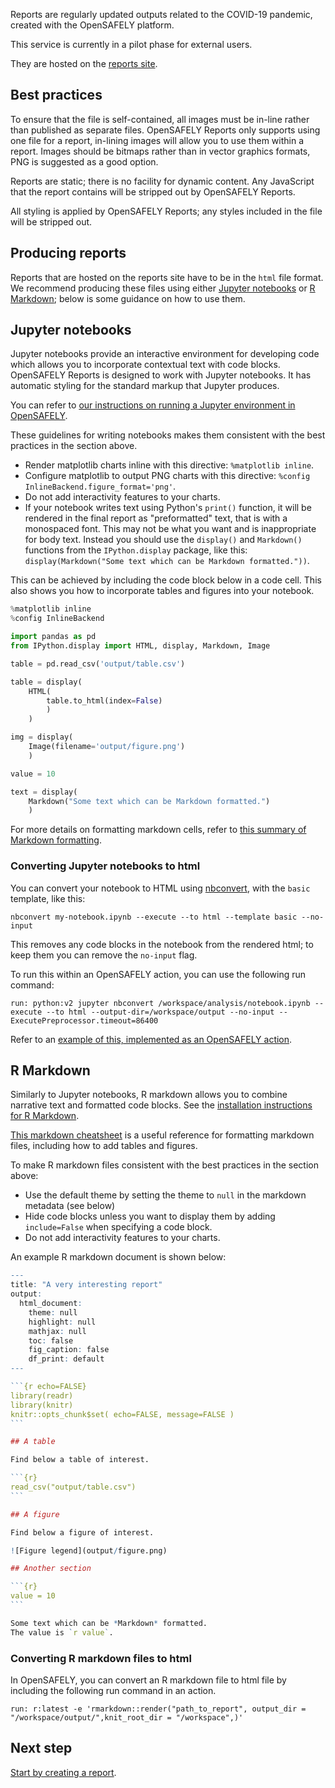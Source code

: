 Reports are regularly updated outputs related to the COVID-19 pandemic, created with the OpenSAFELY platform.

This service is currently in a pilot phase for external users.

They are hosted on the [reports site](https://reports.opensafely.org).

## Best practices
To ensure that the file is self-contained, all images must be in-line rather than published as separate files.
OpenSAFELY Reports only supports using one file for a report, in-lining images will allow you to use them within a report.
Images should be bitmaps rather than in vector graphics formats, PNG is suggested as a good option.

Reports are static; there is no facility for dynamic content.
Any JavaScript that the report contains will be stripped out by OpenSAFELY Reports.

All styling is applied by OpenSAFELY Reports; any styles included in the file will be stripped out.

## Producing reports

Reports that are hosted on the reports site have to be in the `html` file format. We recommend producing these files using either [Jupyter notebooks](https://jupyter.org/) or [R Markdown](https://rmarkdown.rstudio.com/index.html); below is some guidance on how to use them.
## Jupyter notebooks

Jupyter notebooks provide an interactive environment for developing code which allows you to incorporate contextual text with code blocks. OpenSAFELY Reports is designed to work with Jupyter notebooks. It has automatic styling for the standard markup that Jupyter produces.

You can refer to [our instructions on running a Jupyter environment in OpenSAFELY](../opensafely-cli.md#jupyter-running-jupyterlab).

These guidelines for writing notebooks makes them consistent with the best practices in the section above.

* Render matplotlib charts inline with this directive: `%matplotlib inline`.
* Configure matplotlib to output PNG charts with this directive: `%config InlineBackend.figure_format='png'`.
* Do not add interactivity features to your charts.
* If your notebook writes text using Python's `print()` function, it will be rendered in the final report as "preformatted" text, that is with a monospaced font. This may not be what you want and is inappropriate for body text. Instead you should use the `display()` and `Markdown()` functions from the `IPython.display` package, like this: `display(Markdown("Some text which can be Markdown formatted."))`.

This can be achieved by including the code block below in a code cell. This also shows you how to incorporate tables and figures into your notebook.

```python
%matplotlib inline
%config InlineBackend

import pandas as pd
from IPython.display import HTML, display, Markdown, Image

table = pd.read_csv('output/table.csv')

table = display(
    HTML(
        table.to_html(index=False)
        )
    )

img = display(
    Image(filename='output/figure.png')
    )

value = 10

text = display(
    Markdown("Some text which can be Markdown formatted.")
    )
```

For more details on formatting markdown cells,
refer to [this summary of Markdown formatting](https://github.com/adam-p/markdown-here/wiki/Markdown-Cheatsheet).

### Converting Jupyter notebooks to html

You can convert your notebook to HTML using [nbconvert](https://nbconvert.readthedocs.io/en/latest/), with the `basic` template, like this:

```
nbconvert my-notebook.ipynb --execute --to html --template basic --no-input
```

This removes any code blocks in the notebook from the rendered html; to keep them you can remove the `no-input` flag.

To run this within an OpenSAFELY action, you can use the following run command:

```
run: python:v2 jupyter nbconvert /workspace/analysis/notebook.ipynb --execute --to html --output-dir=/workspace/output --no-input --ExecutePreprocessor.timeout=86400
```

Refer to an [example of this, implemented as an OpenSAFELY action](https://github.com/opensafely/mechanical-valve-anticoag/blob/1f158504ba5a74470b11c8d73311fb2859d67cb7/project.yaml#L53-L63).

## R Markdown

Similarly to Jupyter notebooks, R markdown allows you to combine narrative text and formatted code blocks. See the [installation instructions for R Markdown](https://rmarkdown.rstudio.com/lesson-1.html#installation).

[This markdown cheatsheet](https://github.com/adam-p/markdown-here/wiki/Markdown-Cheatsheet) is a useful reference for formatting markdown files, including how to add tables and figures.

To make R markdown files consistent with the best practices in the section above:

* Use the default theme by setting the theme to `null` in the markdown metadata (see below)
* Hide code blocks unless you want to display them by adding `include=False` when specifying a code block.
* Do not add interactivity features to your charts.

An example R markdown document is shown below:

````r
---
title: "A very interesting report"
output:
  html_document:
    theme: null
    highlight: null
    mathjax: null
    toc: false
    fig_caption: false
    df_print: default
---

```{r echo=FALSE}
library(readr)
library(knitr)
knitr::opts_chunk$set( echo=FALSE, message=FALSE )
```

## A table

Find below a table of interest.

```{r}
read_csv("output/table.csv")
```

## A figure

Find below a figure of interest.

![Figure legend](output/figure.png)

## Another section

```{r}
value = 10
```

Some text which can be *Markdown* formatted.
The value is `r value`.

````

### Converting R markdown files to html

In OpenSAFELY, you can convert an R markdown file to html file by including the following run command in an action.

```
run: r:latest -e 'rmarkdown::render("path_to_report", output_dir = "/workspace/output/",knit_root_dir = "/workspace",)'
```

## Next step
[Start by creating a report](./create-a-draft.md).
